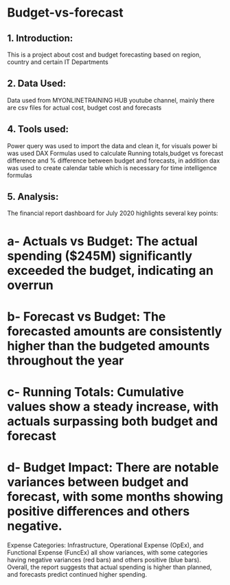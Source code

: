 # Budget-vs-forecast

## 1. Introduction:

This is a project about cost and budget forecasting based on region, country and certain IT Departments

## 2. Data Used:

Data used from MYONLINETRAINING HUB youtube channel, mainly there are csv files for actual cost, budget cost and forecasts

## 4. Tools used:

Power query was used to import the data and clean it, for visuals power bi was used
DAX Formulas used to calculate Running totals,budget vs forecast difference and % difference between budget and forecasts, 
in addition dax was used to create calendar table which is necessary for time intelligence formulas 

## 5. Analysis:

The financial report dashboard for July 2020 highlights several key points:

# a- Actuals vs Budget: The actual spending ($245M) significantly exceeded the budget, indicating an overrun

# b- Forecast vs Budget: The forecasted amounts are consistently higher than the budgeted amounts throughout the year

# c- Running Totals: Cumulative values show a steady increase, with actuals surpassing both budget and forecast

# d- Budget Impact: There are notable variances between budget and forecast, with some months showing positive differences and others negative.
Expense Categories: Infrastructure, Operational Expense (OpEx), and Functional Expense (FuncEx) all show variances, with some categories having negative variances (red bars) and others positive (blue bars).
Overall, the report suggests that actual spending is higher than planned, and forecasts predict continued higher spending. 
